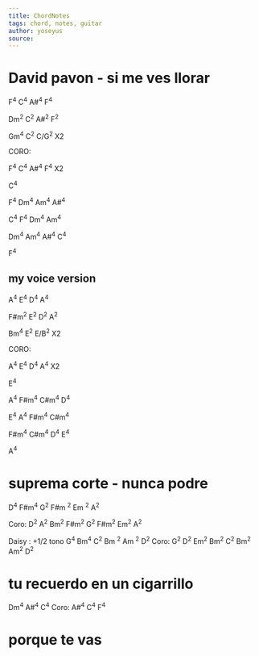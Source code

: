 ```yaml
---
title: ChordNotes
tags: chord, notes, guitar
author: yoseyus
source: 
---
```

# David pavon - si me ves llorar
F<sup>4</sup> C<sup>4</sup> A#<sup>4</sup> F<sup>4</sup>

Dm<sup>2</sup> C<sup>2</sup> A#<sup>2</sup> F<sup>2</sup>

Gm<sup>4</sup> C<sup>2</sup> C/G<sup>2</sup> X2

CORO:

F<sup>4</sup> C<sup>4</sup> A#<sup>4</sup> F<sup>4</sup> X2

C<sup>4</sup>

F<sup>4</sup> Dm<sup>4</sup> Am<sup>4</sup> A#<sup>4</sup>

C<sup>4</sup> F<sup>4</sup> Dm<sup>4</sup> Am<sup>4</sup>

Dm<sup>4</sup> Am<sup>4</sup> A#<sup>4</sup> C<sup>4</sup>

F<sup>4</sup>


## my voice version
A<sup>4</sup> E<sup>4</sup> D<sup>4</sup> A<sup>4</sup>

F#m<sup>2</sup> E<sup>2</sup> D<sup>2</sup> A<sup>2</sup>

Bm<sup>4</sup> E<sup>2</sup> E/B<sup>2</sup> X2

CORO:

A<sup>4</sup> E<sup>4</sup> D<sup>4</sup> A<sup>4</sup> X2

E<sup>4</sup>

A<sup>4</sup> F#m<sup>4</sup> C#m<sup>4</sup> D<sup>4</sup>

E<sup>4</sup> A<sup>4</sup> F#m<sup>4</sup> C#m<sup>4</sup>

F#m<sup>4</sup> C#m<sup>4</sup> D<sup>4</sup> E<sup>4</sup>

A<sup>4</sup>

# suprema corte - nunca podre
D<sup>4</sup> F#m<sup>4</sup>
G<sup>2</sup> F#m <sup>2</sup> Em <sup>2</sup> A<sup>2</sup>

Coro:
D<sup>2</sup> A<sup>2</sup> Bm<sup>2</sup> F#m<sup>2</sup>
G<sup>2</sup> F#m<sup>2</sup> Em<sup>2</sup> A<sup>2</sup>

Daisy : +1/2 tono
G<sup>4</sup> Bm<sup>4</sup>
C<sup>2</sup> Bm <sup>2</sup> Am <sup>2</sup> D<sup>2</sup>
Coro:
G<sup>2</sup> D<sup>2</sup> Em<sup>2</sup> Bm<sup>2</sup>
C<sup>2</sup> Bm<sup>2</sup> Am<sup>2</sup> D<sup>2</sup>

# tu recuerdo en un cigarrillo
Dm<sup>4</sup> A#<sup>4</sup> C<sup>4</sup>
Coro:
A#<sup>4</sup> C<sup>4</sup> F<sup>4</sup>

# porque te vas 

